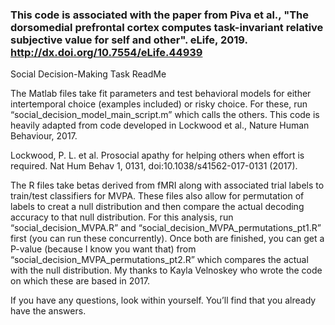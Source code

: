 ### This code is associated with the paper from Piva et al., "The dorsomedial prefrontal cortex computes task-invariant relative subjective value for self and other". eLife, 2019. http://dx.doi.org/10.7554/eLife.44939

Social Decision-Making Task ReadMe

The Matlab files take fit parameters and test behavioral models for either intertemporal choice (examples included) or risky choice. For these, run “social_decision_model_main_script.m” which calls the others. This code is heavily adapted from code developed in Lockwood et al., Nature Human Behaviour, 2017.

Lockwood, P. L. et al. Prosocial apathy for helping others when effort is required. Nat Hum Behav 1, 0131, doi:10.1038/s41562-017-0131 (2017).

The R files take betas derived from fMRI along with associated trial labels to train/test classifiers for MVPA. These files also allow for permutation of labels to creat a null distribution and then compare the actual decoding accuracy to that null distribution. For this analysis, run “social_decision_MVPA.R” and “social_decision_MVPA_permutations_pt1.R” first (you can run these concurrently). Once both are finished, you can get a P-value (because I know you want that) from “social_decision_MVPA_permutations_pt2.R” which compares the actual with the null distribution. My thanks to Kayla Velnoskey who wrote the code on which these are based in 2017.

If you have any questions, look within yourself. You’ll find that you already have the answers.
